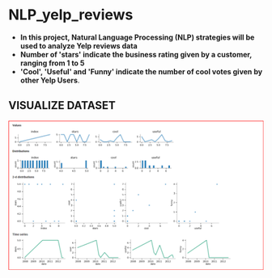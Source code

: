 # NLP_yelp_reviews

- **In this project, Natural Language Processing (NLP) strategies will be used to analyze Yelp reviews data**
- **Number of 'stars' indicate the business rating given by a customer, ranging from 1 to 5**
- **'Cool', 'Useful' and 'Funny' indicate the number of cool votes given by other Yelp Users**.

## VISUALIZE DATASET

![](visual_1.png)

